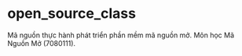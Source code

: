 # open_source_class
Mã nguồn thực hành phát triển phần mềm mã nguồn mở. Môn học Mã Nguồn Mở (7080111).

